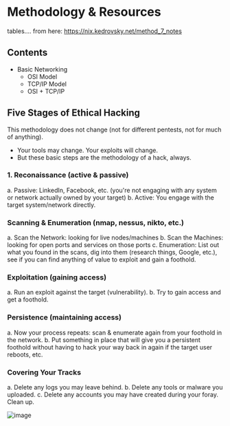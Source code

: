 # Methodology & Resources

tables.... from here:
https://nix.kedrovsky.net/method_7_notes

## Contents
- Basic Networking
  - OSI Model
  - TCP/IP Model
  - OSI + TCP/IP 

## Five Stages of Ethical Hacking

This methodology does not change (not for different pentests, not for much of anything).
- Your tools may change. Your exploits will change.
- But these basic steps are the methodology of a hack, always. 

### 1. Reconaissance (active & passive)

a. Passive: LinkedIn, Facebook, etc. (you're not engaging with any system or network actually owned by your target)
b. Active: You engage with the target system/network directly.

### Scanning & Enumeration (nmap, nessus, nikto, etc.)

a. Scan the Network: looking for live nodes/machines
b. Scan the Machines: looking for open ports and services on those ports
c. Enumeration: List out what you found in the scans, dig into them (research things, Google, etc.), see if you can find anything of value to exploit and gain a foothold.

### Exploitation (gaining access)

a. Run an exploit against the target (vulnerability).
b. Try to gain access and get a foothold. 

### Persistence (maintaining access)

a. Now your process repeats: scan & enumerate again from your foothold in the network.
b. Put something in place that will give you a persistent foothold without having to hack your way back in again if the target user reboots, etc. 

### Covering Your Tracks

a. Delete any logs you may leave behind.
b. Delete any tools or malware you uploaded. 
c. Delete any accounts you may have created during your foray. 
Clean up. 

![image](https://github.com/user-attachments/assets/f0e4fc5b-3d1c-4385-95cc-87fbf2c585a4)
